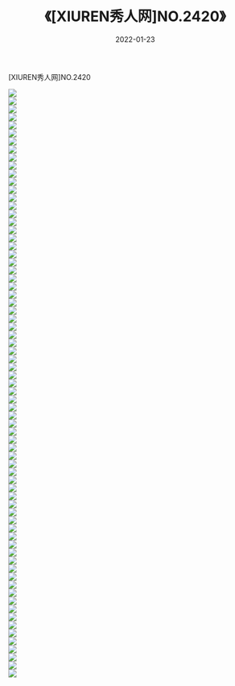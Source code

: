 ﻿---
layout: post
title:  《[XIUREN秀人网]NO.2420》
date:   2022-01-23
img: http://img.660000.xyz/Sharelink/秀人网/秀人网第03部分/[XIUREN秀人网]NO.2420/000.jpg
categories: [美女, 清纯, 唯美]
---

[XIUREN秀人网]NO.2420

 ![](http://img.660000.xyz/Sharelink/秀人网/秀人网第03部分/[XIUREN秀人网]NO.2420/001.jpg) <br>![](http://img.660000.xyz/Sharelink/秀人网/秀人网第03部分/[XIUREN秀人网]NO.2420/002.jpg) <br>![](http://img.660000.xyz/Sharelink/秀人网/秀人网第03部分/[XIUREN秀人网]NO.2420/003.jpg) <br>![](http://img.660000.xyz/Sharelink/秀人网/秀人网第03部分/[XIUREN秀人网]NO.2420/004.jpg) <br>![](http://img.660000.xyz/Sharelink/秀人网/秀人网第03部分/[XIUREN秀人网]NO.2420/005.jpg) <br>![](http://img.660000.xyz/Sharelink/秀人网/秀人网第03部分/[XIUREN秀人网]NO.2420/006.jpg) <br>![](http://img.660000.xyz/Sharelink/秀人网/秀人网第03部分/[XIUREN秀人网]NO.2420/007.jpg) <br>![](http://img.660000.xyz/Sharelink/秀人网/秀人网第03部分/[XIUREN秀人网]NO.2420/008.jpg) <br>![](http://img.660000.xyz/Sharelink/秀人网/秀人网第03部分/[XIUREN秀人网]NO.2420/009.jpg) <br>![](http://img.660000.xyz/Sharelink/秀人网/秀人网第03部分/[XIUREN秀人网]NO.2420/010.jpg) <br>![](http://img.660000.xyz/Sharelink/秀人网/秀人网第03部分/[XIUREN秀人网]NO.2420/011.jpg) <br>![](http://img.660000.xyz/Sharelink/秀人网/秀人网第03部分/[XIUREN秀人网]NO.2420/012.jpg) <br>![](http://img.660000.xyz/Sharelink/秀人网/秀人网第03部分/[XIUREN秀人网]NO.2420/013.jpg) <br>![](http://img.660000.xyz/Sharelink/秀人网/秀人网第03部分/[XIUREN秀人网]NO.2420/014.jpg) <br>![](http://img.660000.xyz/Sharelink/秀人网/秀人网第03部分/[XIUREN秀人网]NO.2420/015.jpg) <br>![](http://img.660000.xyz/Sharelink/秀人网/秀人网第03部分/[XIUREN秀人网]NO.2420/016.jpg) <br>![](http://img.660000.xyz/Sharelink/秀人网/秀人网第03部分/[XIUREN秀人网]NO.2420/017.jpg) <br>![](http://img.660000.xyz/Sharelink/秀人网/秀人网第03部分/[XIUREN秀人网]NO.2420/018.jpg) <br>![](http://img.660000.xyz/Sharelink/秀人网/秀人网第03部分/[XIUREN秀人网]NO.2420/019.jpg) <br>![](http://img.660000.xyz/Sharelink/秀人网/秀人网第03部分/[XIUREN秀人网]NO.2420/020.jpg) <br>![](http://img.660000.xyz/Sharelink/秀人网/秀人网第03部分/[XIUREN秀人网]NO.2420/021.jpg) <br>![](http://img.660000.xyz/Sharelink/秀人网/秀人网第03部分/[XIUREN秀人网]NO.2420/022.jpg) <br>![](http://img.660000.xyz/Sharelink/秀人网/秀人网第03部分/[XIUREN秀人网]NO.2420/023.jpg) <br>![](http://img.660000.xyz/Sharelink/秀人网/秀人网第03部分/[XIUREN秀人网]NO.2420/024.jpg) <br>![](http://img.660000.xyz/Sharelink/秀人网/秀人网第03部分/[XIUREN秀人网]NO.2420/025.jpg) <br>![](http://img.660000.xyz/Sharelink/秀人网/秀人网第03部分/[XIUREN秀人网]NO.2420/026.jpg) <br>![](http://img.660000.xyz/Sharelink/秀人网/秀人网第03部分/[XIUREN秀人网]NO.2420/027.jpg) <br>![](http://img.660000.xyz/Sharelink/秀人网/秀人网第03部分/[XIUREN秀人网]NO.2420/028.jpg) <br>![](http://img.660000.xyz/Sharelink/秀人网/秀人网第03部分/[XIUREN秀人网]NO.2420/029.jpg) <br>![](http://img.660000.xyz/Sharelink/秀人网/秀人网第03部分/[XIUREN秀人网]NO.2420/030.jpg) <br>![](http://img.660000.xyz/Sharelink/秀人网/秀人网第03部分/[XIUREN秀人网]NO.2420/031.jpg) <br>![](http://img.660000.xyz/Sharelink/秀人网/秀人网第03部分/[XIUREN秀人网]NO.2420/032.jpg) <br>![](http://img.660000.xyz/Sharelink/秀人网/秀人网第03部分/[XIUREN秀人网]NO.2420/033.jpg) <br>![](http://img.660000.xyz/Sharelink/秀人网/秀人网第03部分/[XIUREN秀人网]NO.2420/034.jpg) <br>![](http://img.660000.xyz/Sharelink/秀人网/秀人网第03部分/[XIUREN秀人网]NO.2420/035.jpg) <br>![](http://img.660000.xyz/Sharelink/秀人网/秀人网第03部分/[XIUREN秀人网]NO.2420/036.jpg) <br>![](http://img.660000.xyz/Sharelink/秀人网/秀人网第03部分/[XIUREN秀人网]NO.2420/037.jpg) <br>![](http://img.660000.xyz/Sharelink/秀人网/秀人网第03部分/[XIUREN秀人网]NO.2420/038.jpg) <br>![](http://img.660000.xyz/Sharelink/秀人网/秀人网第03部分/[XIUREN秀人网]NO.2420/039.jpg) <br>![](http://img.660000.xyz/Sharelink/秀人网/秀人网第03部分/[XIUREN秀人网]NO.2420/040.jpg) <br>![](http://img.660000.xyz/Sharelink/秀人网/秀人网第03部分/[XIUREN秀人网]NO.2420/041.jpg) <br>![](http://img.660000.xyz/Sharelink/秀人网/秀人网第03部分/[XIUREN秀人网]NO.2420/042.jpg) <br>![](http://img.660000.xyz/Sharelink/秀人网/秀人网第03部分/[XIUREN秀人网]NO.2420/043.jpg) <br>![](http://img.660000.xyz/Sharelink/秀人网/秀人网第03部分/[XIUREN秀人网]NO.2420/044.jpg) <br>![](http://img.660000.xyz/Sharelink/秀人网/秀人网第03部分/[XIUREN秀人网]NO.2420/045.jpg) <br>![](http://img.660000.xyz/Sharelink/秀人网/秀人网第03部分/[XIUREN秀人网]NO.2420/046.jpg) <br>![](http://img.660000.xyz/Sharelink/秀人网/秀人网第03部分/[XIUREN秀人网]NO.2420/047.jpg) <br>![](http://img.660000.xyz/Sharelink/秀人网/秀人网第03部分/[XIUREN秀人网]NO.2420/048.jpg) <br>![](http://img.660000.xyz/Sharelink/秀人网/秀人网第03部分/[XIUREN秀人网]NO.2420/049.jpg) <br>![](http://img.660000.xyz/Sharelink/秀人网/秀人网第03部分/[XIUREN秀人网]NO.2420/050.jpg) <br>![](http://img.660000.xyz/Sharelink/秀人网/秀人网第03部分/[XIUREN秀人网]NO.2420/051.jpg) <br>![](http://img.660000.xyz/Sharelink/秀人网/秀人网第03部分/[XIUREN秀人网]NO.2420/052.jpg) <br>![](http://img.660000.xyz/Sharelink/秀人网/秀人网第03部分/[XIUREN秀人网]NO.2420/053.jpg) <br>![](http://img.660000.xyz/Sharelink/秀人网/秀人网第03部分/[XIUREN秀人网]NO.2420/054.jpg) <br>![](http://img.660000.xyz/Sharelink/秀人网/秀人网第03部分/[XIUREN秀人网]NO.2420/055.jpg) <br>![](http://img.660000.xyz/Sharelink/秀人网/秀人网第03部分/[XIUREN秀人网]NO.2420/056.jpg) <br>![](http://img.660000.xyz/Sharelink/秀人网/秀人网第03部分/[XIUREN秀人网]NO.2420/057.jpg) <br>![](http://img.660000.xyz/Sharelink/秀人网/秀人网第03部分/[XIUREN秀人网]NO.2420/058.jpg) <br>![](http://img.660000.xyz/Sharelink/秀人网/秀人网第03部分/[XIUREN秀人网]NO.2420/059.jpg) <br>![](http://img.660000.xyz/Sharelink/秀人网/秀人网第03部分/[XIUREN秀人网]NO.2420/060.jpg) <br>![](http://img.660000.xyz/Sharelink/秀人网/秀人网第03部分/[XIUREN秀人网]NO.2420/061.jpg) <br>![](http://img.660000.xyz/Sharelink/秀人网/秀人网第03部分/[XIUREN秀人网]NO.2420/062.jpg) <br>![](http://img.660000.xyz/Sharelink/秀人网/秀人网第03部分/[XIUREN秀人网]NO.2420/063.jpg) <br>![](http://img.660000.xyz/Sharelink/秀人网/秀人网第03部分/[XIUREN秀人网]NO.2420/064.jpg) <br>![](http://img.660000.xyz/Sharelink/秀人网/秀人网第03部分/[XIUREN秀人网]NO.2420/065.jpg) <br>![](http://img.660000.xyz/Sharelink/秀人网/秀人网第03部分/[XIUREN秀人网]NO.2420/066.jpg) <br>![](http://img.660000.xyz/Sharelink/秀人网/秀人网第03部分/[XIUREN秀人网]NO.2420/067.jpg) <br>![](http://img.660000.xyz/Sharelink/秀人网/秀人网第03部分/[XIUREN秀人网]NO.2420/068.jpg) <br>![](http://img.660000.xyz/Sharelink/秀人网/秀人网第03部分/[XIUREN秀人网]NO.2420/069.jpg) <br>![](http://img.660000.xyz/Sharelink/秀人网/秀人网第03部分/[XIUREN秀人网]NO.2420/070.jpg) <br>![](http://img.660000.xyz/Sharelink/秀人网/秀人网第03部分/[XIUREN秀人网]NO.2420/071.jpg) <br>![](http://img.660000.xyz/Sharelink/秀人网/秀人网第03部分/[XIUREN秀人网]NO.2420/072.jpg) <br>![](http://img.660000.xyz/Sharelink/秀人网/秀人网第03部分/[XIUREN秀人网]NO.2420/073.jpg) <br>
